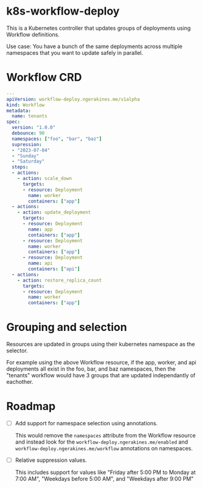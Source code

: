 # k8s-workflow-deploy

This is a Kubernetes controller that updates groups of deployments using Workflow definitions.

Use case: You have a bunch of the same deployments across multiple namespaces that you want to update safely in parallel.

# Workflow CRD

```yaml
---
apiVersion: workflow-deploy.ngerakines.me/v1alpha
kind: Workflow
metadata:
  name: tenants
spec:
  version: "1.0.0"
  debounce: 90
  namespaces: ["foo", "bar", "baz"]
  supression:
  - "2023-07-04"
  - "Sunday"
  - "Saturday"
  steps:
  - actions:
    - action: scale_down
      targets:
      - resource: Deployment
        name: worker
        containers: ["app"]
  - actions:
    - action: update_deployment
      targets:
      - resource: Deployment
        name: app
        containers: ["app"]
      - resource: Deployment
        name: worker
        containers: ["app"]
      - resource: Deployment
        name: api
        containers: ["api"]
  - actions:
    - action: restore_replica_count
      targets:
      - resource: Deployment
        name: worker
        containers: ["app"]
```

# Grouping and selection

Resources are updated in groups using their kubernetes namespace as the selector.

For example using the above Workflow resource, if the app, worker, and api deployments all exist in the foo, bar, and baz namespaces, then the "tenants" workflow would have 3 groups that are updated independantly of eachother.

# Roadmap

* [ ] Add support for namespace selection using annotations.

  This would remove the `namespaces` attribute from the Workflow resource and instead look for the `workflow-deploy.ngerakines.me/enabled` and `workflow-deploy.ngerakines.me/workflow` annotations on namespaces.

* [ ] Relative suppression values.

  This includes support for values like "Friday after 5:00 PM to Monday at 7:00 AM", "Weekdays before 5:00 AM", and "Weekdays after 9:00 PM"
